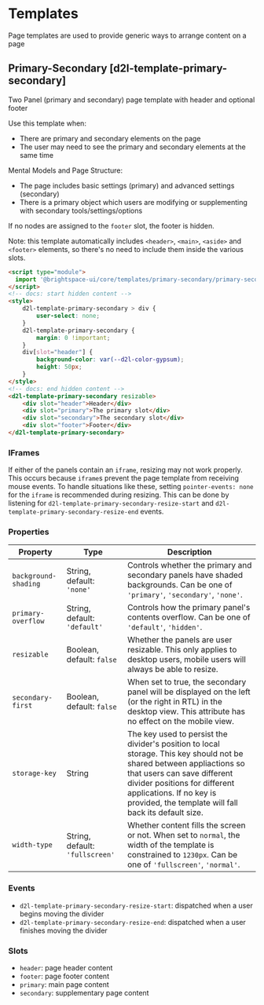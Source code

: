 # Templates
Page templates are used to provide generic ways to arrange content on a page

## Primary-Secondary [d2l-template-primary-secondary]
Two Panel (primary and secondary) page template with header and optional footer

Use this template when:
* There are primary and secondary elements on the page
* The user may need to see the primary and secondary elements at the same time

Mental Models and Page Structure:
* The page includes basic settings (primary) and advanced settings (secondary)
* There is a primary object which users are modifying or supplementing with secondary tools/settings/options

If no nodes are assigned to the `footer` slot, the footer is hidden.

Note: this template automatically includes `<header>`, `<main>`, `<aside>` and `<footer>` elements, so there's no need to include them inside the various slots.

<!-- docs: demo code properties name:d2l-template-primary-secondary sandboxTitle:'Templates - Primary-Secondary' autoSize:false size:large -->
```html
<script type="module">
  import '@brightspace-ui/core/templates/primary-secondary/primary-secondary.js';
</script>
<!-- docs: start hidden content -->
<style>
	d2l-template-primary-secondary > div {
		user-select: none;
	}
	d2l-template-primary-secondary {
		margin: 0 !important;
	}
	div[slot="header"] {
		background-color: var(--d2l-color-gypsum);
		height: 50px;
	}
</style>
<!-- docs: end hidden content -->
<d2l-template-primary-secondary resizable>
    <div slot="header">Header</div>
    <div slot="primary">The primary slot</div>
    <div slot="secondary">The secondary slot</div>
    <div slot="footer">Footer</div>
</d2l-template-primary-secondary>
```

### IFrames

If either of the panels contain an `iframe`, resizing may not work properly. This occurs because `iframe`s prevent the page template from receiving mouse events. To handle situations like these, setting `pointer-events: none` for the `iframe` is recommended during resizing. This can be done by listening for `d2l-template-primary-secondary-resize-start` and `d2l-template-primary-secondary-resize-end` events.

<!-- docs: start hidden content -->
### Properties

| Property | Type | Description |
|---|---|---|
| `background-shading` | String, default: `'none'` | Controls whether the primary and secondary panels have shaded backgrounds. Can be one of `'primary'`, `'secondary'`, `'none'`. |
| `primary-overflow` | String, default: `'default'` | Controls how the primary panel's contents overflow. Can be one of `'default'`, `'hidden'`. |
| `resizable` | Boolean, default: `false` | Whether the panels are user resizable. This only applies to desktop users, mobile users will always be able to resize. |
| `secondary-first` | Boolean, default: `false` | When set to true, the secondary panel will be displayed on the left (or the right in RTL) in the desktop view. This attribute has no effect on the mobile view. |
| `storage-key` | String | The key used to persist the divider's position to local storage. This key should not be shared between appliactions so that users can save different divider positions for different applications. If no key is provided, the template will fall back its default size. |
| `width-type` | String, default: `'fullscreen'` | Whether content fills the screen or not. When set to `normal`, the width of the template is constrained to `1230px`. Can be one of `'fullscreen'`, `'normal'`. |

### Events
* `d2l-template-primary-secondary-resize-start`: dispatched when a user begins moving the divider
* `d2l-template-primary-secondary-resize-end`: dispatched when a user finishes moving the divider

### Slots
* `header`: page header content
* `footer`: page footer content
* `primary`: main page content
* `secondary`: supplementary page content
<!-- docs: end hidden content -->
